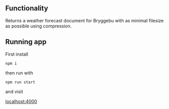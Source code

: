 ## Functionality

Returns a weather forecast document for Bryggebu with as minimal filesize as possible using compression.

## Running app

First install

`npm i`

then run with

`npm run start`

and visit

[localhost:4000](http://localhost:4000)
